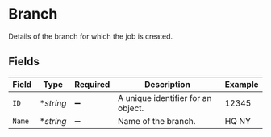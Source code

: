 # Branch

Details of the branch for which the job is created.


## Fields

| Field                              | Type                               | Required                           | Description                        | Example                            |
| ---------------------------------- | ---------------------------------- | ---------------------------------- | ---------------------------------- | ---------------------------------- |
| `ID`                               | **string*                          | :heavy_minus_sign:                 | A unique identifier for an object. | 12345                              |
| `Name`                             | **string*                          | :heavy_minus_sign:                 | Name of the branch.                | HQ NY                              |